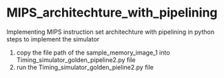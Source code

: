 # MIPS_architechture_with_pipelining
Implementing MIPS instruction set architechture with pipelining in python
steps to implement the simulator
1) copy the file path of the sample_memory_image_1 into Timing_simulator_golden_pipeline2.py file 
2) run the Timing_simulator_golden_pieline2.py file 
